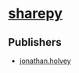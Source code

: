 # [sharepy](https://pypi.org/project/sharepy)



## Publishers
- [jonathan.holvey](https://pypi.org/user/jonathan.holvey)

